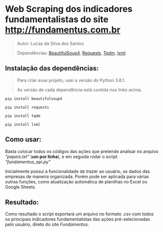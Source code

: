 # Web Scraping dos indicadores fundamentalistas do site http://fundamentus.com.br
> Autor: Lucas da Silva dos Santos

>Dependências:   [BeautifulSoup4](https://pypi.org/project/beautifulsoup4/), 
[Requests](https://pypi.org/project/requests/), [Tqdm](https://pypi.org/project/tqdm/), 
[lxml](https://pypi.org/project/lxml/)



## Instalação das dependências:

>Para criar esse projeto, usei a versão do Python 3.8.1.

>As versão de cada dependência está contida nos links acima. 

```
pip install beautifulsoup4

pip install requests

pip install tqdm

pip install lxml
```


## Como usar:

Basta colocar todos os códigos das ações que pretende analisar no arquivo _"papeis.txt"_ (**um por linha**), e em seguida rodar o script _"fundamentus_api.py"_

Inicialmente possui a funcionalidade de trazer ao usuário, os dados das empresas de maneira organizada. Porém pode ser aplicada para várias outras funções, como atualização automática de planilhas no Excel ou Google Sheets.

## Resultado:

Como resultado o script exportará um arquivo no formato _.csv_ com todos os principais indicadores fundamentalistas das ações pré-selecionadas pelo usuário, direto do site _Fundamentus_. 




